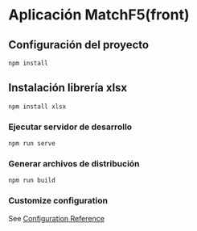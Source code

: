 # Aplicación MatchF5(front)

## Configuración del proyecto

```
npm install

```

## Instalación librería xlsx

```
npm install xlsx

```

### Ejecutar servidor de desarrollo

```
npm run serve
```

### Generar archivos de distribución

```
npm run build
```

### Customize configuration

See [Configuration Reference](https://cli.vuejs.org/config/)
